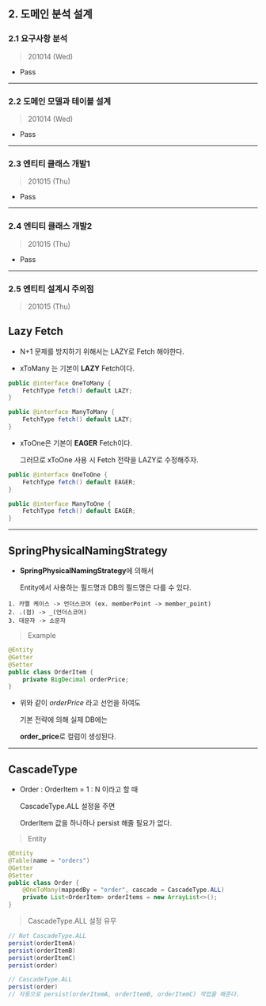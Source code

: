 
## 2. 도메인 분석 설계

### 2.1 요구사항 분석

> 201014 (Wed)

* Pass

---

### 2.2 도메인 모델과 테이블 설계

> 201014 (Wed)

* Pass

---

### 2.3 엔티티 클래스 개발1

> 201015 (Thu)

* Pass


---


### 2.4 엔티티 클래스 개발2

> 201015 (Thu)

* Pass


---


### 2.5 엔티티 설계시 주의점

> 201015 (Thu)

<h2> Lazy Fetch </h2>

* N+1 문제를 방지하기 위해서는 LAZY로 Fetch 해야한다.

* xToMany 는 기본이 **LAZY** Fetch이다.

``` java
public @interface OneToMany {
    FetchType fetch() default LAZY;
}

public @interface ManyToMany {
    FetchType fetch() default LAZY;
}
```

* xToOne은 기본이 **EAGER** Fetch이다.

  그러므로 xToOne 사용 시 Fetch 전략을 LAZY로 수정해주자.

``` java
public @interface OneToOne {
    FetchType fetch() default EAGER;
}

public @interface ManyToOne {
    FetchType fetch() default EAGER;
}
```

---

<h2> SpringPhysicalNamingStrategy </h2>

* **SpringPhysicalNamingStrategy**에 의해서 

  Entity에서 사용하는 필드명과 DB의 필드명은 다를 수 있다.

```
1. 카멜 케이스 -> 언더스코어 (ex. memberPoint -> member_point)
2. .(점) -> _(언더스코어)
3. 대문자 -> 소문자
```

> Example

``` java
@Entity
@Getter
@Setter
public class OrderItem {
    private BigDecimal orderPrice;
}
```

* 위와 같이 *orderPrice* 라고 선언을 하여도 

  기본 전략에 의해 실제 DB에는 

  **order_price**로 컬럼이 생성된다.

---

<h2> CascadeType </h2>

* Order : OrderItem = 1 : N 이라고 할 때

  CascadeType.ALL 설정을 주면

  OrderItem 값을 하나하나 persist 해줄 필요가 없다.

> Entity

``` java
@Entity
@Table(name = "orders")
@Getter
@Setter
public class Order {
    @OneToMany(mappedBy = "order", cascade = CascadeType.ALL)
    private List<OrderItem> orderItems = new ArrayList<>();
}
```

> CascadeType.ALL 설정 유무

``` java
// Not CascadeType.ALL
persist(orderItemA)
persist(orderItemB)
persist(orderItemC)
persist(order)

// CascadeType.ALL
persist(order)
// 자동으로 persist(orderItemA, orderItemB, orderItemC) 작업을 해준다. 
```
